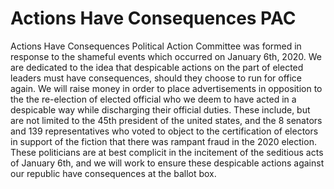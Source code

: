Actions Have Consequences PAC
=================================

Actions Have Consequences Political Action Committee was formed
in response to the shameful events which occurred on January
6th, 2020. We are dedicated to the idea that despicable actions on the
part of elected leaders must have consequences, should they choose to
run for office again. We will raise money in order to place
advertisements in opposition to the the re-election of elected
official who we deem to have acted in a despicable way while
discharging their official duties. These include, but are not limited
to the 45th president of the united states, and the 8 senators and 139
representatives who voted to object to the certification of electors
in support of the fiction that there was rampant fraud in the 2020
election. These politicians are at best complicit in the incitement of
the seditious acts of January 6th, and we will work to ensure these
despicable actions against our republic have consequences at the
ballot box.
